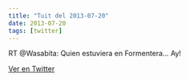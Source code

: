 ```yaml
---
title: "Tuit del 2013-07-20"
date: 2013-07-20
tags: [twitter]
---
```


RT @Wasabita: Quien estuviera en Formentera... Ay!



[Ver en Twitter](https://twitter.com/i/web/status/358639853669744640)
